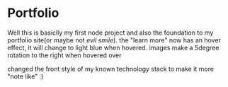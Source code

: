 # Portfolio
Well this is basiclly my first node project and also the foundation to my portfolio site(or maybe not *evil smile*).
the "learn more" now has an hover effect, it will change to light blue when hovered.
images make a 5degree rotation to the right when hovered over 

changed the front style of my known technology stack to make it more "note like" :)
